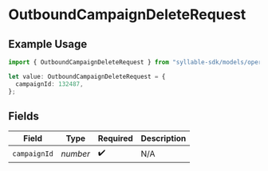 # OutboundCampaignDeleteRequest

## Example Usage

```typescript
import { OutboundCampaignDeleteRequest } from "syllable-sdk/models/operations";

let value: OutboundCampaignDeleteRequest = {
  campaignId: 132487,
};
```

## Fields

| Field              | Type               | Required           | Description        |
| ------------------ | ------------------ | ------------------ | ------------------ |
| `campaignId`       | *number*           | :heavy_check_mark: | N/A                |